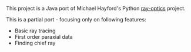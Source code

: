 This project is a Java port of Michael Hayford's Python [ray-optics](https://github.com/mjhoptics) project.

This is a partial port - focusing only on following features:

* Basic ray tracing
* First order paraxial data
* Finding chief ray
